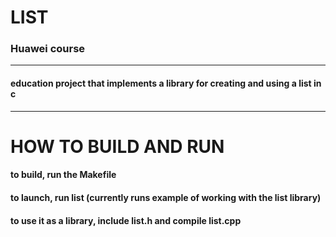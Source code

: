 # LIST
### Huawei course
-------------------------------------
#### education project that implements a library for creating and using a list in c
------------------------------------
# HOW TO BUILD AND RUN
#### to build, run the Makefile
#### to launch, run list (currently runs example of working with the list library)
#### to use it as a library, include list.h and compile list.cpp
